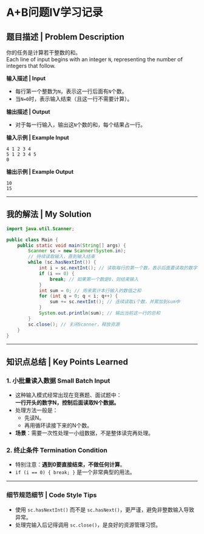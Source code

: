 # A+B问题Ⅳ学习记录

## 题目描述 | Problem Description
你的任务是计算若干整数的和。  
Each line of input begins with an integer `N`, representing the number of integers that follow.

**输入描述 | Input**  
- 每行第一个整数为`N`，表示这一行后面有`N`个数。
- 当`N=0`时，表示输入结束（且这一行不需要计算）。

**输出描述 | Output**  
- 对于每一行输入，输出这`N`个数的和，每个结果占一行。

**输入示例 | Example Input**
```
4 1 2 3 4
5 1 2 3 4 5
0
```

**输出示例 | Example Output**
```
10
15
```

---

## 我的解法 | My Solution

```java
import java.util.Scanner;

public class Main {
    public static void main(String[] args) {
        Scanner sc = new Scanner(System.in);
        // 持续读取输入，直到输入结束
        while (sc.hasNextInt()) {
            int i = sc.nextInt(); // 读取每行的第一个数，表示后面要读取的数字个数
            if (i == 0) {
                break; // 如果第一个数是0，则结束输入
            }
            int sum = 0; // 用来累计本行输入的数值之和
            for (int q = 0; q < i; q++) {
                sum += sc.nextInt(); // 连续读取i个数，并累加到sum中
            }
            System.out.println(sum); // 输出当前这一行的总和
        }
        sc.close(); // 关闭Scanner，释放资源
    }
}
```

---

## 知识点总结 | Key Points Learned

### 1. 小批量读入数据 Small Batch Input
- 这种输入模式经常出现在竞赛题、面试题中：  
  **一行开头的数字N，控制后面读取N个数据。**
- 处理方法一般是：
  - 先读N。
  - 再用循环读接下来的N个数。
- **场景**：需要一次性处理一小组数据，不是整体读完再处理。

### 2. 终止条件 Termination Condition
- 特别注意：**遇到0要直接结束，不做任何计算**。
- `if (i == 0) { break; }` 是一个非常典型的用法。

---

### 细节规范细节 | Code Style Tips
- 使用 `sc.hasNextInt()` 而不是 `sc.hasNext()`，更严谨，避免非整数输入导致异常。
- 处理完输入后记得调用 `sc.close()`，是良好的资源管理习惯。
